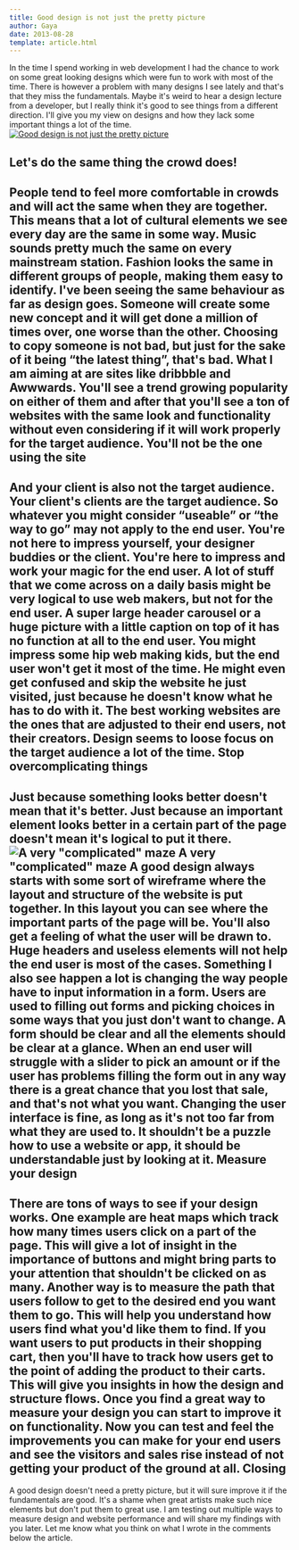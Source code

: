 ```yaml
---
title: Good design is not just the pretty picture
author: Gaya
date: 2013-08-28
template: article.html
---
```

In the time I spend working in web development I had the chance to work on some great looking designs which were fun to work with most of the time. There is however a problem with many designs I see lately and that's that they miss the fundamentals. Maybe it's weird to hear a design lecture from a developer, but I really think it's good to see things from a different direction. I'll give you my view on designs and how they lack some important things a lot of the time. [![Good design is not just the pretty picture](/articles/poster-good-design-pretty-picture.jpg)](http://www.gayadesign.com/articles/good-design-just-pretty-picture/ "Good design is not just the pretty picture")<span id="more-1285"></span>

Let's do the same thing the crowd does!
---------------------------------------

 People tend to feel more comfortable in crowds and will act the same when they are together. This means that a lot of cultural elements we see every day are the same in some way. Music sounds pretty much the same on every mainstream station. Fashion looks the same in different groups of people, making them easy to identify. I've been seeing the same behaviour as far as design goes. Someone will create some new concept and it will get done a million of times over, one worse than the other. Choosing to copy someone is not bad, but just for the sake of it being “the latest thing”, that's bad. What I am aiming at are sites like dribbble and Awwwards. You'll see a trend growing popularity on either of them and after that you'll see a ton of websites with the same look and functionality without even considering if it will work properly for the target audience. You'll not be the one using the site
------------------------------------

 And your client is also not the target audience. Your client's clients are the target audience. So whatever you might consider “useable” or “the way to go” may not apply to the end user. You're not here to impress yourself, your designer buddies or the client. You're here to impress and work your magic for the end user. A lot of stuff that we come across on a daily basis might be very logical to use web makers, but not for the end user. A super large header carousel or a huge picture with a little caption on top of it has no function at all to the end user. You might impress some hip web making kids, but the end user won't get it most of the time. He might even get confused and skip the website he just visited, just because he doesn't know what he has to do with it. The best working websites are the ones that are adjusted to their end users, not their creators. Design seems to loose focus on the target audience a lot of the time. Stop overcomplicating things
----------------------------

 Just because something looks better doesn't mean that it's better. Just because an important element looks better in a certain part of the page doesn't mean it's logical to put it there. ![A very "complicated" maze](/articles/a-complicated-maze.jpg) A very "complicated" maze A good design always starts with some sort of wireframe where the layout and structure of the website is put together. In this layout you can see where the important parts of the page will be. You'll also get a feeling of what the user will be drawn to. Huge headers and useless elements will not help the end user is most of the cases. Something I also see happen a lot is changing the way people have to input information in a form. Users are used to filling out forms and picking choices in some ways that you just don't want to change. A form should be clear and all the elements should be clear at a glance. When an end user will struggle with a slider to pick an amount or if the user has problems filling the form out in any way there is a great chance that you lost that sale, and that's not what you want. Changing the user interface is fine, as long as it's not too far from what they are used to. It shouldn't be a puzzle how to use a website or app, it should be understandable just by looking at it. Measure your design
-------------------

 There are tons of ways to see if your design works. One example are heat maps which track how many times users click on a part of the page. This will give a lot of insight in the importance of buttons and might bring parts to your attention that shouldn't be clicked on as many. Another way is to measure the path that users follow to get to the desired end you want them to go. This will help you understand how users find what you'd like them to find. If you want users to put products in their shopping cart, then you'll have to track how users get to the point of adding the product to their carts. This will give you insights in how the design and structure flows. Once you find a great way to measure your design you can start to improve it on functionality. Now you can test and feel the improvements you can make for your end users and see the visitors and sales rise instead of not getting your product of the ground at all. Closing
-------

 A good design doesn't need a pretty picture, but it will sure improve it if the fundamentals are good. It's a shame when great artists make such nice elements but don't put them to great use. I am testing out multiple ways to measure design and website performance and will share my findings with you later. Let me know what you think on what I wrote in the comments below the article.